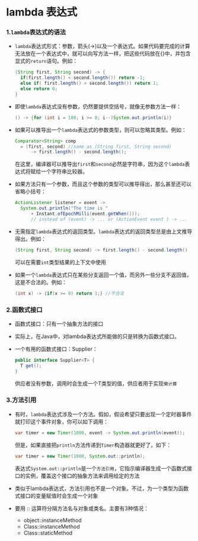 # lambda 表达式

### 1.`lambda`表达式的语法

- `lambda`表达式形式：参数，箭头(->)以及一个表达式。如果代码要完成的计算无法放在一个表达式中，就可以向写方法一样，把这些代码放在{}中，并包含显式的`return`语句。例如：

  ```java
  (String first, String second) -> {
  	if(first.length() < second.length()) return -1;
  	else if( first.length() > second.length()) return 1;
  	else return 0;
  }
  ```

- 即使`lambda`表达式没有参数，仍然要提供空括号，就像无参数方法一样：

  ```java
  () -> {for (int i = 100; i >= 0; i--)System.out.println(i)}
  ```

- 如果可以推导出一个`lambda`表达式的参数类型，则可以忽略其类型。例如：

  ```java
  Comparator<String> comp
  	= (first, second) //same as (String first, String second)
  		-> first.length() - second.length();
  ```

  在这里，编译器可以推导出`first`和`second`必然是字符串，因为这个`lambda`表达式将赋给一个字符串比较器。

- 如果方法只有一个参数，而且这个参数的类型可以推导得出，那么甚至还可以省略小括号：

  ```java
  ActionListener listener = event ->
  	System.out.println("The time is "
  		+ Instant.ofEpochMilli(event.getWhen()));
  		// instead of (event) -> ... or (ActionEvent event ) -> ...
  ```

- 无需指定`lambda`表达式的返回类型。`lambda`表达式的返回类型总是由上文推导得出。例如：

  ```java
  (String first, String second) -> first.length() - second.length()
  ```

  可以在需要`int`类型结果的上下文中使用

- 如果一个`lambda`表达式只在某些分支返回一个值，而另外一些分支不返回值，这是不合法的。例如：

  ```java
  (int x) -> {if(x >= 0) return 1;} //不合法
  ```

### 2.函数式接口

- 函数式接口：只有一个抽象方法的接口

-  实际上，在Java中，对lambda表达式所能做的只是转换为函数式接口。

- 一个有用的函数式接口：Supplier<T>：

  ```java
  public interface Supplier<T> {
  	T get();
  }
  ```

  供应者没有参数，调用时会生成一个T类型的值，供应者用于实现`懒计算`

### 3.方法引用

- 有时，`lambda`表达式涉及一个方法。假如，假设希望只要出现一个定时器事件就打印这个事件对象，你可以如下调用：

  ```java
  var timer = new Timer(1000, event -> System.out.println(event));
  ```

  但是，如果直接把`println`方法传递到`Timer`构造器就更好了，如下：

  ```java
  var timer = new Timer(1000, System.out::println);
  ```

  表达式`System.out::println`是一个`方法引用`，它指示编译器生成一个函数式接口的实例，覆盖这个接口的抽象方法来调用给定的方法

- 类似于lambda表达式，方法引用也不是一个对象。不过，为一个类型为函数式接口的变量赋值时会生成一个对象
- 要用 :: 运算符分隔方法名与对象或类名。主要有3种情况：
  - object::instanceMethod
  - Class::instanceMethod
  - Class::staticMethod